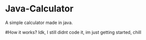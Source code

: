 # Java-Calculator
A simple calculator made in java.

#How it works?
Idk, I still didnt code it, im just getting started, chill
